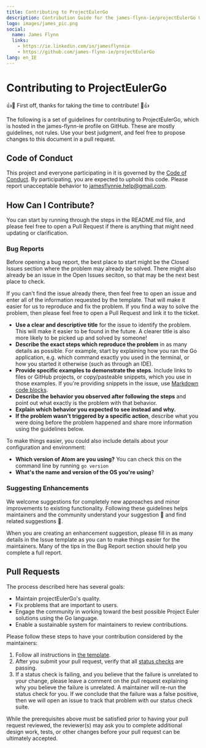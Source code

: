 ```yaml
---
title: Contributing to ProjectEulerGo
description: Contribution Guide for the james-flynn-ie/projectEulerGo GitHub Repository.
logo: images/james_pic.png
social:
  name: James Flynn
  links:
    - https://ie.linkedin.com/in/jamesflynnie
    - https://github.com/james-flynn-ie/projectEulerGo
lang: en_IE
---
```


# Contributing to ProjectEulerGo

👍🎉 First off, thanks for taking the time to contribute! 🎉👍

The following is a set of guidelines for contributing to ProjectEulerGo, which is hosted in the james-flynn-ie profile on GitHub. These are mostly guidelines, not rules. Use your best judgment, and feel free to propose changes to this document in a pull request.

## Code of Conduct

This project and everyone participating in it is governed by the [Code of Conduct](https://james-flynn-ie.github.io/projectEulerGo/CODE_OF_CONDUCT.html). By participating, you are expected to uphold this code. Please report unacceptable behavior to jamesflynnie.help@gmail.com.

## How Can I Contribute?

You can start by running through the steps in the README.md file, and please feel free to open a Pull Request if there is anything that might need updating or clarification.

### Bug Reports

Before opening a bug report, the best place to start might be the Closed Issues section where the problem may already be solved. There might also already be an issue in the Open Issues seciton, so that may be the next best place to check.

If you can't find the issue already there, then feel free to open an issue and enter all of the information requested by the template. That will make it easier for us to reproduce and fix the problem.
If you find a way to solve the problem, then please feel free to open a Pull Request and link it to the ticket.

* **Use a clear and descriptive title** for the issue to identify the problem. This will make it easier to be found in the future. A clearer title is also more likely to be picked up and solved by someone!
* **Describe the exact steps which reproduce the problem** in as many details as possible. For example, start by explaining how you ran the Go application, e.g. which command exactly you used in the terminal, or how you started it otherwise (such as through an IDE).
* **Provide specific examples to demonstrate the steps**. Include links to files or GitHub projects, or copy/pasteable snippets, which you use in those examples. If you're providing snippets in the issue, use [Markdown code blocks](https://help.github.com/articles/markdown-basics/#multiple-lines).
* **Describe the behavior you observed after following the steps** and point out what exactly is the problem with that behavior.
* **Explain which behavior you expected to see instead and why.**
* **If the problem wasn't triggered by a specific action**, describe what you were doing before the problem happened and share more information using the guidelines below.

To make things easier, you could also include details about your configuration and environment:

* **Which version of Atom are you using?** You can check this on the command line by running ```go version```
* **What's the name and version of the OS you're using**?

### Suggesting Enhancements

We welcome suggestions for completely new approaches and minor improvements to existing functionality. Following these guidelines helps maintainers and the community understand your suggestion :pencil: and find related suggestions :mag_right:.

When you are creating an enhancement suggestion, please fill in as many details in the Issue template as you can to make things easier for the maintainers. Many of the tips in the Bug Report section should help you complete a full report.

## Pull Requests

The process described here has several goals:

* Maintain projectEulerGo's quality.
* Fix problems that are important to users.
* Engage the community in working toward the best possible Project Euler solutions using the Go language.
* Enable a sustainable system for maintainers to review contributions.

Please follow these steps to have your contribution considered by the maintainers:

1. Follow all instructions in [the template](https://james-flynn-ie.github.io/projectEulerGo/docs/pull_request_template.md
).
2. After you submit your pull request, verify that all [status checks](https://help.github.com/articles/about-status-checks/) are passing.
3. If a status check is failing, and you believe that the failure is unrelated to your change, please leave a comment on the pull request explaining why you believe the failure is unrelated. A maintainer will re-run the status check for you. If we conclude that the failure was a false positive, then we will open an issue to track that problem with our status check suite.

While the prerequisites above must be satisfied prior to having your pull request reviewed, the reviewer(s) may ask you to complete additional design work, tests, or other changes before your pull request can be ultimately accepted.
